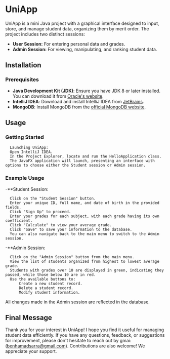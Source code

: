 # UniApp

UniApp is a mini Java project with a graphical interface designed to input, store, and manage student data, organizing them by merit order. The project includes two distinct sessions:

- **User Session:** For entering personal data and grades.
- **Admin Session:** For viewing, manipulating, and ranking student data.

## Installation

### Prerequisites

- **Java Development Kit (JDK)**: Ensure you have JDK 8 or later installed. You can download it from [Oracle's website](https://www.oracle.com/java/technologies/javase-downloads.html).
- **IntelliJ IDEA**: Download and install IntelliJ IDEA from [JetBrains](https://www.jetbrains.com/idea/download/).
- **MongoDB**: Install MongoDB from the [official MongoDB website](https://www.mongodb.com/try/download/community).

## Usage
### Getting Started
      Launching UniApp:
      Open IntelliJ IDEA.
      In the Project Explorer, locate and run the HelloApplication class.
      The JavaFX application will launch, presenting an interface with options to choose either the Student session or Admin session.
      
### Example Usage
-**Student Session:

      Click on the "Student Session" button.
      Enter your unique ID, full name, and date of birth in the provided fields.
      Click "Sign Up" to proceed.
      Enter your grades for each subject, with each grade having its own coefficient.
      Click "Calculate" to view your average grade.
      Click "Save" to save your information to the database.
      You can also navigate back to the main menu to switch to the Admin session.
-**Admin Session:

      Click on the "Admin Session" button from the main menu.
      View the list of students organized from highest to lowest average grade.
      Students with grades over 10 are displayed in green, indicating they passed, while those below 10 are in red.
      Use the available buttons to:
          Create a new student record.
          Delete a student record.
          Modify student information.
  
 All changes made in the Admin session are reflected in the database.
 ## Final Message

Thank you for your interest in UniApp! I hope you find it useful for managing student data efficiently. If you have any questions, feedback, or suggestions for improvement, please don't hesitate to reach out by gmai:(benhamadsarra@gmail.com). Contributions are also welcome! We appreciate your support.

 
  
